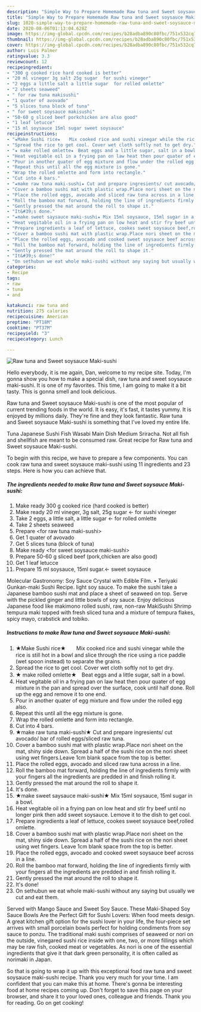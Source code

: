 ```yaml
---
description: "Simple Way to Prepare Homemade Raw tuna and Sweet soysauce Maki-sushi"
title: "Simple Way to Prepare Homemade Raw tuna and Sweet soysauce Maki-sushi"
slug: 1020-simple-way-to-prepare-homemade-raw-tuna-and-sweet-soysauce-maki-sushi
date: 2020-08-06T01:13:04.628Z
image: https://img-global.cpcdn.com/recipes/b28adba890c80fbc/751x532cq70/raw-tuna-and-sweet-soysauce-maki-sushi-recipe-main-photo.jpg
thumbnail: https://img-global.cpcdn.com/recipes/b28adba890c80fbc/751x532cq70/raw-tuna-and-sweet-soysauce-maki-sushi-recipe-main-photo.jpg
cover: https://img-global.cpcdn.com/recipes/b28adba890c80fbc/751x532cq70/raw-tuna-and-sweet-soysauce-maki-sushi-recipe-main-photo.jpg
author: Luis Palmer
ratingvalue: 3.3
reviewcount: 12
recipeingredient:
- "300 g cooked rice hard cooked is better"
- "20 ml vineger 3g salt 25g sugar  for sushi vineger"
- "2 eggs a little salt a little sugar  for rolled omlette"
- "2 sheets seaweed"
- " for raw tuna makisushi"
- "1 quater of avovado"
- "5 slices tuna block of tuna"
- " for sweet soysauce makisushi"
- "50-60 g sliced beef porkchicken are also good"
- "1 leaf letucce"
- "15 ml soysauce 15ml sugar sweet soysauce"
recipeinstructions:
- "★Make Sushi rice★　　Mix cooked rice and sushi vinegar while the rice is still hot in a bowl and slice through the rice using a rice paddle (wet spoon instead) to separate the grains."
- "Spread the rice to get cool. Cover wet cloth softly not to get dry."
- "★ make rolled omlette★　Beat eggs and a little sugar, salt in a bowl."
- "Heat vegitable oil in a frying pan on law heat then pour quater of egg mixture in the pan and spread over the surface, cook until half done. Roll up the egg and remove it to one end."
- "Pour in another quater of egg mixture and flow under the rolled egg also."
- "Repeat this until all the egg mixture is gone."
- "Wrap the rolled omlette and form into rectangle."
- "Cut into 4 bars."
- "★make raw tuna maki-sushi★ Cut and prepare ingresients/ cut avocado/ bar of rolled eggs/sliced raw tuna."
- "Cover a bamboo sushi mat with plastic wrap.Place nori sheet on the mat, shiny side down. Spread a half of the sushi rice on the nori sheet using wet fingers.Leave 1cm blank space from the top is better."
- "Place the rolled eggs, avocado and sliced raw tuna across in a line."
- "Roll the bamboo mat forward, holding the line of ingredients firmly with your fingers all the ingredients are predded in and finish rolling it."
- "Gently pressed the mat around the roll to shape it."
- "It&#39;s done."
- "★make sweet saysauce maki-sushi★ Mix 15ml soysauce, 15ml sugar in a bowl."
- "Heat vegitable oil in a frying pan on low heat and stir fry beef until no longer pink then add sweet soysauce. Lemove it to the dish to get cool."
- "Prepare ingredients a leaf of lettuce, cookes sweet soysauce beef,rolled omlette."
- "Cover a bamboo sushi mat with plastic wrap.Place nori sheet on the mat, shiny side down. Spread a half of the sushi rice on the nori sheet using wet fingers. Leave 1cm blank space from the top is better."
- "Place the rolled eggs, avocado and cooked sweet soysauce beef across in a line."
- "Roll the bamboo mat forward, holding the line of ingredients firmly with your fingers all the ingredients are predded in and finish rolling it."
- "Gently pressed the mat around the roll to shape it."
- "It&#39;s done!"
- "On sethubun we eat whole maki-sushi without any saying but usually we cut and eat them."
categories:
- Recipe
tags:
- raw
- tuna
- and

katakunci: raw tuna and 
nutrition: 275 calories
recipecuisine: American
preptime: "PT18M"
cooktime: "PT37M"
recipeyield: "3"
recipecategory: Lunch

---
```



![Raw tuna and Sweet soysauce Maki-sushi](https://img-global.cpcdn.com/recipes/b28adba890c80fbc/751x532cq70/raw-tuna-and-sweet-soysauce-maki-sushi-recipe-main-photo.jpg)

Hello everybody, it is me again, Dan, welcome to my recipe site. Today, I'm gonna show you how to make a special dish, raw tuna and sweet soysauce maki-sushi. It is one of my favorites. This time, I am going to make it a bit tasty. This is gonna smell and look delicious.

Raw tuna and Sweet soysauce Maki-sushi is one of the most popular of current trending foods in the world. It is easy, it's fast, it tastes yummy. It is enjoyed by millions daily. They're fine and they look fantastic. Raw tuna and Sweet soysauce Maki-sushi is something that I've loved my entire life.

Tuna Japanese Sushi Fish Wasabi Main Dish Medium Sriracha. Not all fish and shellfish are meant to be consumed raw. Great recipe for Raw tuna and Sweet soysauce Maki-sushi.


To begin with this recipe, we have to prepare a few components. You can cook raw tuna and sweet soysauce maki-sushi using 11 ingredients and 23 steps. Here is how you can achieve that.

<!--inarticleads1-->

##### The ingredients needed to make Raw tuna and Sweet soysauce Maki-sushi:

1. Make ready 300 g cooked rice (hard cooked is better)
1. Make ready 20 ml vineger, 3g salt, 25g sugar ← for sushi vineger
1. Take 2 eggs, a little salt, a little sugar ← for rolled omlette
1. Take 2 sheets seaweed
1. Prepare  &lt;for raw tuna maki-sushi&gt;
1. Get 1 quater of avovado
1. Get 5 slices tuna (block of tuna)
1. Make ready  &lt;for sweet soysauce maki-sushi&gt;
1. Prepare 50-60 g sliced beef (pork,chicken are also good)
1. Get 1 leaf letucce
1. Prepare 15 ml soysauce, 15ml sugar.← sweet soysauce


Molecular Gastronomy: Soy Sauce Crystal with Edible Film. • Teriyaki Gunkan-maki Sushi Recipe. light soy sauce. To make the sushi take a Japanese bamboo sushi mat and place a sheet of seaweed on top. Serve with the pickled ginger and little bowls of soy sauce. Enjoy delicious Japanese food like makimono rolled sushi, raw, non-raw MakiSushi Shrimp tempura maki topped with fresh sliced tuna and a mixture of tempura flakes, spicy mayo, crabstick and tobiko. 

<!--inarticleads2-->

##### Instructions to make Raw tuna and Sweet soysauce Maki-sushi:

1. ★Make Sushi rice★　　Mix cooked rice and sushi vinegar while the rice is still hot in a bowl and slice through the rice using a rice paddle (wet spoon instead) to separate the grains.
1. Spread the rice to get cool. Cover wet cloth softly not to get dry.
1. ★ make rolled omlette★　Beat eggs and a little sugar, salt in a bowl.
1. Heat vegitable oil in a frying pan on law heat then pour quater of egg mixture in the pan and spread over the surface, cook until half done. Roll up the egg and remove it to one end.
1. Pour in another quater of egg mixture and flow under the rolled egg also.
1. Repeat this until all the egg mixture is gone.
1. Wrap the rolled omlette and form into rectangle.
1. Cut into 4 bars.
1. ★make raw tuna maki-sushi★ Cut and prepare ingresients/ cut avocado/ bar of rolled eggs/sliced raw tuna.
1. Cover a bamboo sushi mat with plastic wrap.Place nori sheet on the mat, shiny side down. Spread a half of the sushi rice on the nori sheet using wet fingers.Leave 1cm blank space from the top is better.
1. Place the rolled eggs, avocado and sliced raw tuna across in a line.
1. Roll the bamboo mat forward, holding the line of ingredients firmly with your fingers all the ingredients are predded in and finish rolling it.
1. Gently pressed the mat around the roll to shape it.
1. It&#39;s done.
1. ★make sweet saysauce maki-sushi★ Mix 15ml soysauce, 15ml sugar in a bowl.
1. Heat vegitable oil in a frying pan on low heat and stir fry beef until no longer pink then add sweet soysauce. Lemove it to the dish to get cool.
1. Prepare ingredients a leaf of lettuce, cookes sweet soysauce beef,rolled omlette.
1. Cover a bamboo sushi mat with plastic wrap.Place nori sheet on the mat, shiny side down. Spread a half of the sushi rice on the nori sheet using wet fingers. Leave 1cm blank space from the top is better.
1. Place the rolled eggs, avocado and cooked sweet soysauce beef across in a line.
1. Roll the bamboo mat forward, holding the line of ingredients firmly with your fingers all the ingredients are predded in and finish rolling it.
1. Gently pressed the mat around the roll to shape it.
1. It&#39;s done!
1. On sethubun we eat whole maki-sushi without any saying but usually we cut and eat them.


Served with Mango Sauce and Sweet Soy Sauce. These Maki-Shaped Soy Sauce Bowls Are the Perfect Gift for Sushi Lovers: When food meets design. A great kitchen gift option for the sushi lover in your life, the four-piece set arrives with small porcelain bowls perfect for holding condiments from soy sauce to ponzu. The traditional maki sushi comprises of seaweed or nori on the outside, vinegared sushi rice inside with one, two, or more fillings which may be raw fish, cooked meat or vegetables. As nori is one of the essential ingredients that give it that dark green personality, it is often called as norimaki in Japan. 

So that is going to wrap it up with this exceptional food raw tuna and sweet soysauce maki-sushi recipe. Thank you very much for your time. I am confident that you can make this at home. There's gonna be interesting food at home recipes coming up. Don't forget to save this page on your browser, and share it to your loved ones, colleague and friends. Thank you for reading. Go on get cooking!
